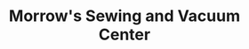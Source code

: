 ---
title: "Morrow's Sewing and Vacuum Center"
url: /bend/morrows-sewing-and-vacuum-center/
shop: vacuum cleaner
---